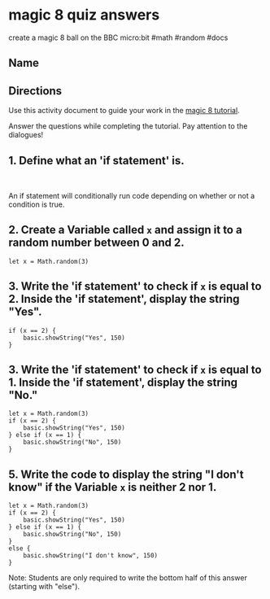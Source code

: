 # magic 8 quiz answers

create a magic 8 ball on the BBC micro:bit #math #random #docs

## Name

## Directions

Use this activity document to guide your work in the [magic 8 tutorial](/microbit/lessons/magic-8/tutorial).

Answer the questions while completing the tutorial. Pay attention to the dialogues!

## 1. Define what an 'if statement' is.

<br />

An if statement will conditionally run code depending on whether or not a condition is true.

## 2. Create a Variable called ``x`` and assign it to a random number between 0 and 2.

```blocks
let x = Math.random(3)
```

## 3. Write the 'if statement' to check if ``x`` is equal to 2. Inside the 'if statement', display the string "Yes".

```blocks
if (x == 2) {
    basic.showString("Yes", 150)
}
```

## 3. Write the 'if statement' to check if ``x`` is equal to 1. Inside the 'if statement', display the string "No."

```blocks
let x = Math.random(3)
if (x == 2) {
    basic.showString("Yes", 150)
} else if (x == 1) {
    basic.showString("No", 150)
}
```

## 5. Write the code to display the string "I don't know" if the Variable ``x`` is neither 2 nor 1.

```blocks
let x = Math.random(3)
if (x == 2) {
    basic.showString("Yes", 150)
} else if (x == 1) {
    basic.showString("No", 150)
}
else {
    basic.showString("I don't know", 150)
}
```

Note: Students are only required to write the bottom half of this answer (starting with "else").


